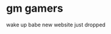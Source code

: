 <!DOCTYPE html>
<html>
  <body>
    <h1>gm gamers</h1>
    <p>wake up babe new website just dropped</p>
  </body>
  </html>
